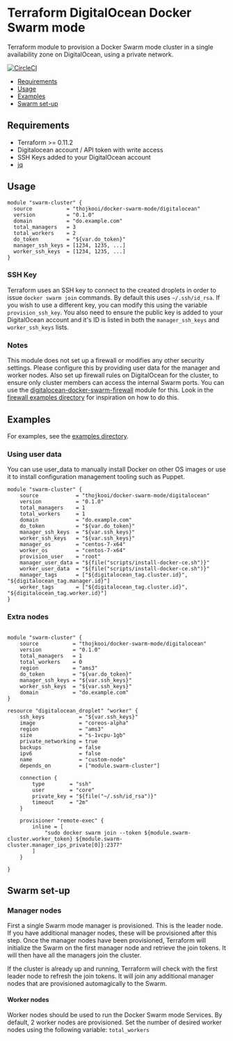 # Terraform DigitalOcean Docker Swarm mode

Terraform module to provision a Docker Swarm mode cluster in a single availability zone on DigitalOcean, using a private network.

[![CircleCI](https://circleci.com/gh/thojkooi/terraform-digitalocean-docker-swarm-mode.svg?style=svg)](https://circleci.com/gh/thojkooi/terraform-digitalocean-docker-swarm-mode)

- [Requirements](#requirements)
- [Usage](#usage)
- [Examples](#examples)
- [Swarm set-up](#swarm-set-up)

## Requirements

- Terraform >= 0.11.2
- Digitalocean account / API token with write access
- SSH Keys added to your DigitalOcean account
- [jq](https://github.com/stedolan/jq)

## Usage

```hcl
module "swarm-cluster" {
  source           = "thojkooi/docker-swarm-mode/digitalocean"
  version          = "0.1.0"
  domain           = "do.example.com"
  total_managers   = 3
  total_workers    = 2
  do_token         = "${var.do_token}"
  manager_ssh_keys = [1234, 1235, ...]
  worker_ssh_keys  = [1234, 1235, ...]
}
```

### SSH Key

Terraform uses an SSH key to connect to the created droplets in order to issue `docker swarm join` commands. By default this uses `~/.ssh/id_rsa`. If you wish to use a different key, you can modify this using the variable `provision_ssh_key`. You also need to ensure the public key is added to your DigitalOcean account and it's ID is listed in both the `manager_ssh_keys` and `worker_ssh_keys` lists.

### Notes

This module does not set up a firewall or modifies any other security settings. Please configure this by providing user data for the manager and worker nodes. Also set up firewall rules on DigitalOcean for the cluster, to ensure only cluster members can access the internal Swarm ports. You can use the [digitalocean-docker-swarm-firewall](https://github.com/thojkooi/terraform-digitalocean-docker-swarm-firewall) module for this. Look in the [firewall examples directory](https://github.com/thojkooi/terraform-digitalocean-docker-swarm-mode/tree/master/examples/firewall) for inspiration on how to do this.

## Examples

For examples, see the [examples directory](https://github.com/thojkooi/terraform-digitalocean-docker-swarm-mode/tree/master/examples).

### Using user data

You can use user_data to manually install Docker on other OS images or use it to install configuration management tooling such as Puppet.

```hcl
module "swarm-cluster" {
    source            = "thojkooi/docker-swarm-mode/digitalocean"
    version           = "0.1.0"
    total_managers    = 1
    total_workers     = 1
    domain            = "do.example.com"
    do_token          = "${var.do_token}"
    manager_ssh_keys  = "${var.ssh_keys}"
    worker_ssh_keys   = "${var.ssh_keys}"
    manager_os        = "centos-7-x64"
    worker_os         = "centos-7-x64"
    provision_user    = "root"
    manager_user_data = "${file("scripts/install-docker-ce.sh")}"
    worker_user_data  = "${file("scripts/install-docker-ce.sh")}"
    manager_tags      = ["${digitalocean_tag.cluster.id}", "${digitalocean_tag.manager.id}"]
    worker_tags       = ["${digitalocean_tag.cluster.id}", "${digitalocean_tag.worker.id}"]
}

```

### Extra nodes

```hcl

module "swarm-cluster" {
    source           = "thojkooi/docker-swarm-mode/digitalocean"
    version          = "0.1.0"
    total_managers   = 1
    total_workers    = 0
    region           = "ams3"
    do_token         = "${var.do_token}"
    manager_ssh_keys = "${var.ssh_keys}"
    worker_ssh_keys  = "${var.ssh_keys}"
    domain           = "do.example.com"
}

resource "digitalocean_droplet" "worker" {
    ssh_keys           = "${var.ssh_keys}"
    image              = "coreos-alpha"
    region             = "ams3"
    size               = "s-1vcpu-1gb"
    private_networking = true
    backups            = false
    ipv6               = false
    name               = "custom-node"
    depends_on         = ["module.swarm-cluster"]

    connection {
        type        = "ssh"
        user        = "core"
        private_key = "${file("~/.ssh/id_rsa")}"
        timeout     = "2m"
    }

    provisioner "remote-exec" {
        inline = [
            "sudo docker swarm join --token ${module.swarm-cluster.worker_token} ${module.swarm-cluster.manager_ips_private[0]}:2377"
        ]
    }

}
```

## Swarm set-up

### Manager nodes

First a single Swarm mode manager is provisioned. This is the leader node. If you have additional manager nodes, these will be provisioned after this step. Once the manager nodes have been provisioned, Terraform will initialize the Swarm on the first manager node and retrieve the join tokens. It will then have all the managers join the cluster.

If the cluster is already up and running, Terraform will check with the first leader node to refresh the join tokens. It will join any additional manager nodes that are provisioned automagically to the Swarm.

#### Worker nodes

Worker nodes should be used to run the Docker Swarm mode Services. By default, 2 worker nodes are provisioned. Set the number of desired worker nodes using the following variable: `total_workers`
